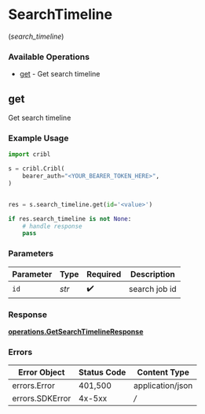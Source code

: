 # SearchTimeline
(*search_timeline*)

### Available Operations

* [get](#get) - Get search timeline

## get

Get search timeline

### Example Usage

```python
import cribl

s = cribl.Cribl(
    bearer_auth="<YOUR_BEARER_TOKEN_HERE>",
)


res = s.search_timeline.get(id='<value>')

if res.search_timeline is not None:
    # handle response
    pass
```

### Parameters

| Parameter          | Type               | Required           | Description        |
| ------------------ | ------------------ | ------------------ | ------------------ |
| `id`               | *str*              | :heavy_check_mark: | search job id      |


### Response

**[operations.GetSearchTimelineResponse](../../models/operations/getsearchtimelineresponse.md)**
### Errors

| Error Object     | Status Code      | Content Type     |
| ---------------- | ---------------- | ---------------- |
| errors.Error     | 401,500          | application/json |
| errors.SDKError  | 4x-5xx           | */*              |
